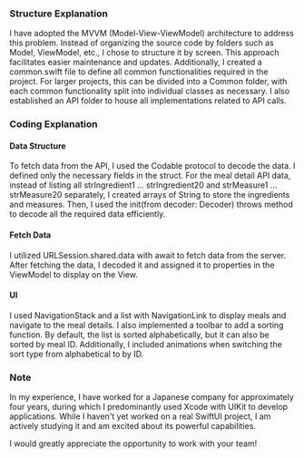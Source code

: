 ### Structure Explanation
I have adopted the MVVM (Model-View-ViewModel) architecture to address this problem. Instead of organizing the source code by folders such as Model, ViewModel, etc.,
I chose to structure it by screen. This approach facilitates easier maintenance and updates.
Additionally, I created a common.swift file to define all common functionalities required in the project.
For larger projects, this can be divided into a Common folder, with each common functionality split into individual classes as necessary.
I also established an API folder to house all implementations related to API calls.

### Coding Explanation
#### Data Structure
To fetch data from the API, I used the Codable protocol to decode the data. I defined only the necessary fields in the struct. For the meal detail API data, instead of listing all strIngredient1 ... strIngredient20 and strMeasure1 ... strMeasure20 separately, I created arrays of String to store the ingredients and measures. Then, I used the init(from decoder: Decoder) throws method to decode all the required data efficiently.

#### Fetch Data
I utilized URLSession.shared.data with await to fetch data from the server. After fetching the data, I decoded it and assigned it to properties in the ViewModel to display on the View.

#### UI
I used NavigationStack and a list with NavigationLink to display meals and navigate to the meal details. I also implemented a toolbar to add a sorting function. By default, the list is sorted alphabetically, but it can also be sorted by meal ID. Additionally, I included animations when switching the sort type from alphabetical to by ID.


### Note
In my experience, I have worked for a Japanese company for approximately four years, during which I predominantly used Xcode with UIKit to develop applications.
While I haven't yet worked on a real SwiftUI project, I am actively studying it and am excited about its powerful capabilities.

I would greatly appreciate the opportunity to work with your team!

